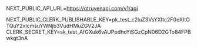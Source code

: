 NEXT_PUBLIC_API_URL=https://otruyenapi.com/v1/api

NEXT_PUBLIC_CLERK_PUBLISHABLE_KEY=pk_test_c2luZ3VsYXItc2F0eXItOTQuY2xlcmsuYWNjb3VudHMuZGV2JA
CLERK_SECRET_KEY=sk_test_AfGXuk6vAUPpdhoYiSGzCpN06D2GTo84FPBwkgt3nA


